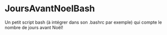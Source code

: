 # JoursAvantNoelBash
Un petit script bash (à intégrer dans son .bashrc par exemple) qui compte le nombre de jours avant Noël!
